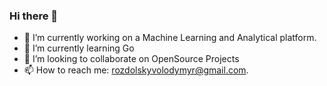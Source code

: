 ### Hi there 👋

- 🔭 I’m currently working on a Machine Learning and Analytical platform. 
- 🌱 I’m currently learning Go 
- 👯 I’m looking to collaborate on OpenSource Projects
- 📫 How to reach me: rozdolskyvolodymyr@gmail.com.


